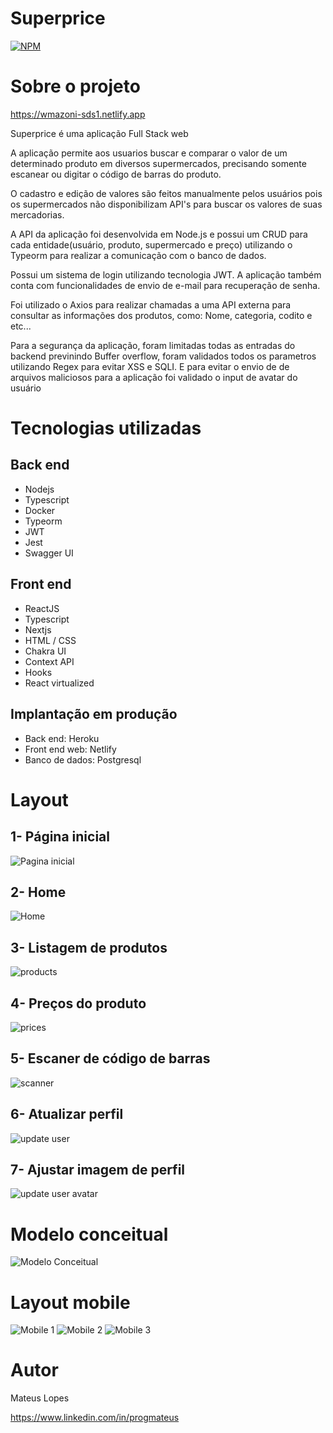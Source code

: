 # Superprice 
[![NPM](https://img.shields.io/npm/l/react)](https://github.com/devsuperior/sds1-wmazoni/blob/master/LICENSE) 

# Sobre o projeto

https://wmazoni-sds1.netlify.app

Superprice é uma aplicação Full Stack web 

 A aplicação permite aos usuarios buscar e comparar o valor de um determinado produto em diversos supermercados, precisando somente escanear ou digitar o código de barras do produto.

 O cadastro e edição de valores são feitos manualmente pelos usuários pois os supermercados não disponibilizam API's para buscar os valores de suas mercadorias.

 A API da aplicação foi desenvolvida em Node.js e possui um CRUD para cada entidade(usuário, produto, supermercado e preço) utilizando o Typeorm para realizar a comunicação com o banco de dados.
 
  Possui um sistema de login utilizando tecnologia JWT. A aplicação também conta com funcionalidades de envio de e-mail para recuperação de senha.

 Foi utilizado o Axios para realizar chamadas a uma API externa para consultar as informações dos produtos, como: Nome, categoria, codito e etc...

 Para a segurança da aplicação, foram limitadas todas as entradas do backend previnindo Buffer overflow, foram validados todos os parametros utilizando Regex para evitar XSS e SQLI. E para evitar o envio de de arquivos maliciosos para a aplicação foi validado o input de avatar do usuário 

 # Tecnologias utilizadas
## Back end
- Nodejs
- Typescript
- Docker
- Typeorm
- JWT
- Jest
- Swagger UI
## Front end
- ReactJS
- Typescript
- Nextjs
- HTML / CSS
- Chakra UI
- Context API
- Hooks
- React virtualized


## Implantação em produção
- Back end: Heroku
- Front end web: Netlify
- Banco de dados: Postgresql

# Layout
## 1- Página inicial
![Pagina inicial](https://github.com/progmateus/assets/blob/main/desktop-initial.jpg?raw=true)

## 2- Home
![Home](https://github.com/progmateus/assets/blob/main/desktop-dashboard.jpg?raw=true)

## 3- Listagem de produtos
![products](https://github.com/progmateus/assets/blob/main/desktop-products.jpg?raw=true)

## 4- Preços do produto
![prices](https://github.com/progmateus/assets/blob/main/desktop-prices.jpg?raw=true)

## 5- Escaner de código de barras
![scanner](https://github.com/progmateus/assets/blob/main/desktop-scanner.jpg?raw=true)

## 6- Atualizar perfil
![update user](https://github.com/progmateus/assets/blob/main/desktop-update-user.jpg?raw=true)

## 7- Ajustar imagem de perfil
![update user avatar](https://github.com/progmateus/assets/blob/main/desktop-crop-avatar.jpg?raw=true)

# Modelo conceitual
![Modelo Conceitual](https://github.com/progmateus/assets/blob/main/model.jpg?raw=true)

# Layout mobile
![Mobile 1](https://github.com/progmateus/assets/blob/main/mobile-dashboard.png?raw=true) ![Mobile 2](https://github.com/progmateus/assets/blob/main/mobile-prices.png?raw=true) ![Mobile 3](https://github.com/progmateus/assets/blob/main/mobile-scanner.png?raw=true)


# Autor

Mateus Lopes

https://www.linkedin.com/in/progmateus